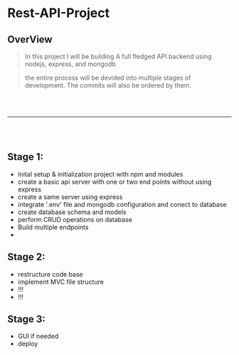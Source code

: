 # Rest-API-Project

## OverView

> In this project I will be building A full fledged API backend using nodejs, express, and mongodb

> the entire process will be devided into multiple stages of development. The commits will also be ordered by them.

<br/>
<br/>
<hr/>
<br/>
<br/>

## Stage 1:
- Inital setup & initialization project with npm and modules
- create a basic api server with one or two end points without using express
- create a same server using express
- integrate '.env' file and mongodb configuration and conect to database
- create database schema and models
- perform CRUD operations on database
- Build multiple endpoints 
- 

## Stage 2:
- restructure code base
- implement MVC file structure
- !!!
- !!!

## Stage 3:
- GUI if needed
- deploy 


